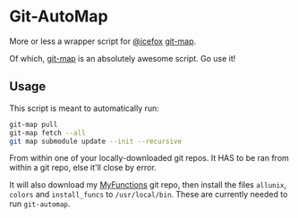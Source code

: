# Git-AutoMap

More or less a wrapper script for [@icefox](https://github.com/icefox) [git-map](https://github.com/icefox/git-map).

Of which, [git-map](https://github.com/icefox/git-map) is an absolutely awesome script. Go use it!

## Usage

This script is meant to automatically run:

```bash
git-map pull
git-map fetch --all
git map submodule update --init --recursive
```

From within one of your locally-downloaded git repos. It HAS to be ran from within a git repo, else it'll close by error.

It will also download my [MyFunctions](https://github.com/jpartain89/myfunctions) git repo, then install the files `allunix`, `colors` and `install_funcs` to `/usr/local/bin`. These are currently needed to run `git-automap`.
